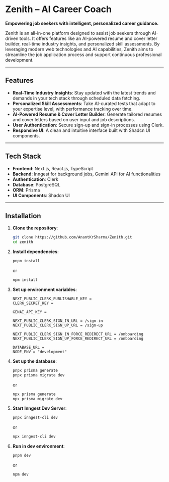 # Zenith – AI Career Coach

**Empowering job seekers with intelligent, personalized career guidance.**

Zenith is an all-in-one platform designed to assist job seekers through AI-driven tools. It offers features like an AI-powered resume and cover letter builder, real-time industry insights, and personalized skill assessments. By leveraging modern web technologies and AI capabilities, Zenith aims to streamline the job application process and support continuous professional development.

---

## Features

- **Real-Time Industry Insights**: Stay updated with the latest trends and demands in your tech stack through scheduled data fetching.
- **Personalized Skill Assessments**: Take AI-curated tests that adapt to your expertise level, with performance tracking over time.
- **AI-Powered Resume & Cover Letter Builder**: Generate tailored resumes and cover letters based on user input and job descriptions.
- **User Authentication**: Secure sign-up and sign-in processes using Clerk.
- **Responsive UI**: A clean and intuitive interface built with Shadcn UI components.

---

## Tech Stack

- **Frontend**: Next.js, React.js, TypeScript
- **Backend**: Inngest for background jobs, Gemini API for AI functionalities
- **Authentication**: Clerk
- **Database**: PostgreSQL
- **ORM**: Prisma
- **UI Components**: Shadcn UI

---

## Installation

1. **Clone the repository**:

     ```bash
     git clone https://github.com/AnantKrSharma/Zenith.git
     cd zenith
     ```
2. **Install dependencies**:

     ```bash
     pnpm install
     ```
     or
     ```bash
     npm install
     ```
3. **Set up environment variables**:

     ```
     NEXT_PUBLIC_CLERK_PUBLISHABLE_KEY = 
     CLERK_SECRET_KEY = 
     
     GENAI_API_KEY = 
     
     NEXT_PUBLIC_CLERK_SIGN_IN_URL = /sign-in
     NEXT_PUBLIC_CLERK_SIGN_UP_URL = /sign-up
     
     NEXT_PUBLIC_CLERK_SIGN_IN_FORCE_REDIRECT_URL = /onboarding
     NEXT_PUBLIC_CLERK_SIGN_UP_FORCE_REDIRECT_URL = /onboarding
     
     DATABASE_URL = 
     NODE_ENV = "development"
     ```
5. **Set up the database**:

      ```bash
      pnpx prisma generate
      pnpx prisma migrate dev
      ```
      or
      ```bash
      npx prisma generate
      npx prisma migrate dev
      ```
5. **Start Inngest Dev Server**:

      ```bash
      pnpx inngest-cli dev
      ```
      or
      ```bash
      npx inngest-cli dev
      ```
5. **Run in dev environment**:

      ```bash
      pnpm dev
      ```
      or
      ```bash
      npm dev
      ```
